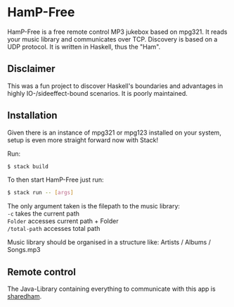 # HamP-Free

HamP-Free is a free remote control MP3 jukebox based on mpg321. It reads your music library and communicates over TCP. Discovery is based on a UDP protocol. It is written in Haskell, thus the "Ham".

## Disclaimer

This was a fun project to discover Haskell's boundaries and advantages in highly IO-/sideeffect-bound scenarios.
It is poorly maintained.

## Installation

Given there is an instance of mpg321 or mpg123 installed on your system, setup is even more straight forward now with Stack!

Run:

~~~bash
$ stack build
~~~

To then start HamP-Free just run:

~~~bash
$ stack run -- [args]
~~~

The only argument taken is the filepath to the music library: \
```-c``` takes the current path \
```Folder``` accesses current path + Folder \
```/total-path``` accesses total path

Music library should be organised in a structure like:
Artists / Albums / Songs.mp3

<!-- 
### OS X (macOS)

~~~bash
Give an example
~~~ -->

## Remote control

The Java-Library containing everything to communicate with this app is [sharedham](https://github.com/pinselimo/sharedham).

